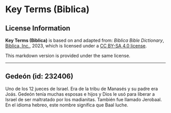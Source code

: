# Key Terms (Biblica)

## License Information

**Key Terms (Biblica)** is based on and adapted from: _Biblica Bible Dictionary_, [Biblica, Inc.](https://www.biblica.com/), 2023, which is licensed under a [CC BY-SA 4.0 license](https://creativecommons.org/licenses/by-sa/4.0/legalcode.en).

This markdown version is provided under the same license.



--------------------------------

## Gedeón (id: 232406)

Uno de los 12 jueces de Israel. Era de la tribu de Manasés y su padre era Joás. Gedeón tenía muchas esposas e hijos y Dios le usó para liberar a Israel de ser maltratado por los madianitas. También fue llamado Jerobaal. En el idioma hebreo, este nombre significa que Baal luche.


